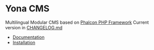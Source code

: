 Yona CMS
========

Multilingual Modular CMS based on [Phalcon PHP Framework](http://phalconphp.com/)
Current version in [CHANGELOG.md](https://github.com/oleksandr-torosh/yona-cms/blob/master/CHANGELOG.md)

* [Documentation](https://github.com/oleksandr-torosh/yona-cms/wiki)
* [Installation](https://github.com/oleksandr-torosh/yona-cms/wiki/Installation)

